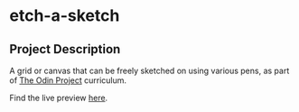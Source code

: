 # etch-a-sketch

## Project Description   

A grid or canvas that can be freely sketched on using various pens, as part of [The Odin Project](https://www.theodinproject.com) curriculum.   

Find the live preview [here](https://kaglet.github.io/etch-a-sketch/).
